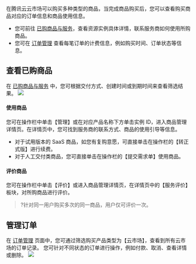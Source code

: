 在腾讯云云市场可以购买多种类型的商品，当完成商品购买后，您可以查看购买商品对应的订单信息和商品使用信息。

- 您可前往 [已购商品与服务](https://console.cloud.tencent.com/servicemarket/services)，查看资源实例具体详情，联系服务商如何使用所购商品。
- 您可在 [订单管理](https://console.cloud.tencent.com/deal?from=info) 查看每笔订单的计费信息，例如购买时间、订单状态等信息。  

## 查看已购商品
在 [已购商品与服务](https://console.cloud.tencent.com/servicemarket/services) 中，您可根据交付方式、创建时间或到期时间来查看筛选结果。
![](https://main.qcloudimg.com/raw/d10d5942f75e6f5ad9fe8d678881eda9.png)

#### 使用商品
您可在操作栏中单击【管理】或在对应产品名称下方单击实例 ID，进入商品管理详情页。在详情页中，您可找到服务商的联系方式、商品的使用引导等信息。
- 对于试用版本的 SaaS 商品，如您有复购意愿，可直接单击在操作栏的【转正式版】进行续费。
- 对于人工交付类商品，您可直接单击在操作栏的【提交需求单】使用商品。


#### 评价商品
您可在操作栏中单击【评价】或进入商品管理详情页，在详情页中的【服务评价】板块，对所购商品进行评价。
>?针对同一用户购买多次的同一商品，用户仅可评价一次。

## 管理订单   

在 [订单管理](https://console.cloud.tencent.com/deal?from=info) 页面中，您可通过筛选购买产品类型为【云市场】，查看到所有云市场的订单记录。
您可针对不同状态的订单进行操作，例如付款、取消、查看详情或删除。
![](https://main.qcloudimg.com/raw/5ffeabf3426dfa8bb81db39f1efc8be4.png)
